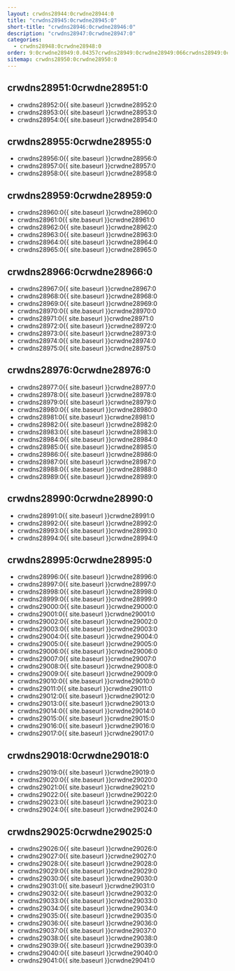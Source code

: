 ```yaml
---
layout: crwdns28944:0crwdne28944:0
title: "crwdns28945:0crwdne28945:0"
short-title: "crwdns28946:0crwdne28946:0"
description: "crwdns28947:0crwdne28947:0"
categories:
  - crwdns28948:0crwdne28948:0
order: 9:0crwdne28949:0.04357crwdns28949:0crwdne28949:066crwdns28949:0crwdne28949:0
sitemap: crwdns28950:0crwdne28950:0
---
```

## crwdns28951:0crwdne28951:0

- crwdns28952:0{{ site.baseurl }}crwdne28952:0
- crwdns28953:0{{ site.baseurl }}crwdne28953:0
- crwdns28954:0{{ site.baseurl }}crwdne28954:0

## crwdns28955:0crwdne28955:0

- crwdns28956:0{{ site.baseurl }}crwdne28956:0
- crwdns28957:0{{ site.baseurl }}crwdne28957:0
- crwdns28958:0{{ site.baseurl }}crwdne28958:0

## crwdns28959:0crwdne28959:0

- crwdns28960:0{{ site.baseurl }}crwdne28960:0
- crwdns28961:0{{ site.baseurl }}crwdne28961:0
- crwdns28962:0{{ site.baseurl }}crwdne28962:0
- crwdns28963:0{{ site.baseurl }}crwdne28963:0
- crwdns28964:0{{ site.baseurl }}crwdne28964:0
- crwdns28965:0{{ site.baseurl }}crwdne28965:0

## crwdns28966:0crwdne28966:0

- crwdns28967:0{{ site.baseurl }}crwdne28967:0
- crwdns28968:0{{ site.baseurl }}crwdne28968:0
- crwdns28969:0{{ site.baseurl }}crwdne28969:0
- crwdns28970:0{{ site.baseurl }}crwdne28970:0
- crwdns28971:0{{ site.baseurl }}crwdne28971:0
- crwdns28972:0{{ site.baseurl }}crwdne28972:0
- crwdns28973:0{{ site.baseurl }}crwdne28973:0
- crwdns28974:0{{ site.baseurl }}crwdne28974:0
- crwdns28975:0{{ site.baseurl }}crwdne28975:0

## crwdns28976:0crwdne28976:0

- crwdns28977:0{{ site.baseurl }}crwdne28977:0
- crwdns28978:0{{ site.baseurl }}crwdne28978:0
- crwdns28979:0{{ site.baseurl }}crwdne28979:0
- crwdns28980:0{{ site.baseurl }}crwdne28980:0
- crwdns28981:0{{ site.baseurl }}crwdne28981:0
- crwdns28982:0{{ site.baseurl }}crwdne28982:0
- crwdns28983:0{{ site.baseurl }}crwdne28983:0
- crwdns28984:0{{ site.baseurl }}crwdne28984:0
- crwdns28985:0{{ site.baseurl }}crwdne28985:0
- crwdns28986:0{{ site.baseurl }}crwdne28986:0
- crwdns28987:0{{ site.baseurl }}crwdne28987:0
- crwdns28988:0{{ site.baseurl }}crwdne28988:0
- crwdns28989:0{{ site.baseurl }}crwdne28989:0

## crwdns28990:0crwdne28990:0

- crwdns28991:0{{ site.baseurl }}crwdne28991:0
- crwdns28992:0{{ site.baseurl }}crwdne28992:0
- crwdns28993:0{{ site.baseurl }}crwdne28993:0
- crwdns28994:0{{ site.baseurl }}crwdne28994:0

## crwdns28995:0crwdne28995:0

- crwdns28996:0{{ site.baseurl }}crwdne28996:0
- crwdns28997:0{{ site.baseurl }}crwdne28997:0
- crwdns28998:0{{ site.baseurl }}crwdne28998:0
- crwdns28999:0{{ site.baseurl }}crwdne28999:0
- crwdns29000:0{{ site.baseurl }}crwdne29000:0
- crwdns29001:0{{ site.baseurl }}crwdne29001:0
- crwdns29002:0{{ site.baseurl }}crwdne29002:0
- crwdns29003:0{{ site.baseurl }}crwdne29003:0
- crwdns29004:0{{ site.baseurl }}crwdne29004:0
- crwdns29005:0{{ site.baseurl }}crwdne29005:0
- crwdns29006:0{{ site.baseurl }}crwdne29006:0
- crwdns29007:0{{ site.baseurl }}crwdne29007:0
- crwdns29008:0{{ site.baseurl }}crwdne29008:0
- crwdns29009:0{{ site.baseurl }}crwdne29009:0
- crwdns29010:0{{ site.baseurl }}crwdne29010:0
- crwdns29011:0{{ site.baseurl }}crwdne29011:0
- crwdns29012:0{{ site.baseurl }}crwdne29012:0
- crwdns29013:0{{ site.baseurl }}crwdne29013:0
- crwdns29014:0{{ site.baseurl }}crwdne29014:0
- crwdns29015:0{{ site.baseurl }}crwdne29015:0
- crwdns29016:0{{ site.baseurl }}crwdne29016:0
- crwdns29017:0{{ site.baseurl }}crwdne29017:0

## crwdns29018:0crwdne29018:0

- crwdns29019:0{{ site.baseurl }}crwdne29019:0
- crwdns29020:0{{ site.baseurl }}crwdne29020:0
- crwdns29021:0{{ site.baseurl }}crwdne29021:0
- crwdns29022:0{{ site.baseurl }}crwdne29022:0
- crwdns29023:0{{ site.baseurl }}crwdne29023:0
- crwdns29024:0{{ site.baseurl }}crwdne29024:0

## crwdns29025:0crwdne29025:0

- crwdns29026:0{{ site.baseurl }}crwdne29026:0
- crwdns29027:0{{ site.baseurl }}crwdne29027:0
- crwdns29028:0{{ site.baseurl }}crwdne29028:0
- crwdns29029:0{{ site.baseurl }}crwdne29029:0
- crwdns29030:0{{ site.baseurl }}crwdne29030:0
- crwdns29031:0{{ site.baseurl }}crwdne29031:0
- crwdns29032:0{{ site.baseurl }}crwdne29032:0
- crwdns29033:0{{ site.baseurl }}crwdne29033:0
- crwdns29034:0{{ site.baseurl }}crwdne29034:0
- crwdns29035:0{{ site.baseurl }}crwdne29035:0
- crwdns29036:0{{ site.baseurl }}crwdne29036:0
- crwdns29037:0{{ site.baseurl }}crwdne29037:0
- crwdns29038:0{{ site.baseurl }}crwdne29038:0
- crwdns29039:0{{ site.baseurl }}crwdne29039:0
- crwdns29040:0{{ site.baseurl }}crwdne29040:0
- crwdns29041:0{{ site.baseurl }}crwdne29041:0